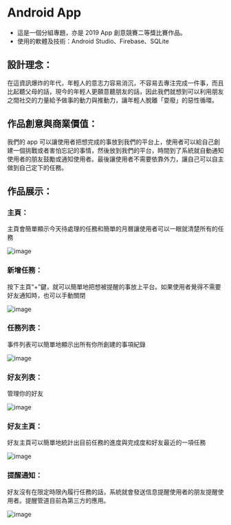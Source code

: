 # Android App
- 這是一個分組專題，亦是 2019 App 創意競賽二等獎比賽作品。
- 使用的軟體及技術：Android Studio、Firebase、SQLite
## 設計理念：
在這資訊爆炸的年代，年輕人的意志力容易消沉，不容易去專注完成一件事，而且比起聽父母的話，現今的年輕人更願意聽朋友的話，因此我們就想到可以利用朋友之間社交的力量給予做事的動力與推動力，讓年輕人脫離「耍廢」的惡性循環。
## 作品創意與商業價值：
我們的 app 可以讓使用者把想完成的事放到我們的平台上，使用者可以給自己創建一個挑戰或者害怕忘記的事情，然後放到我們的平台，時間到了系統就自動通知使用者的朋友鼓勵或通知使用者。最後讓使用者不需要依靠外力，讓自己可以自主做到自己定下的任務。

## 作品展示：
### 主頁：
主頁會簡單顯示今天待處理的任務和簡單的月曆讓使用者可以一眼就清楚所有的任務

![image](https://github.com/yvainecyw/Android-App/blob/master/Docs/final%20userface/%E9%A6%96%E9%A0%81.jpg)

### 新增任務：
按下主頁“+”鍵，就可以簡單地把想被提醒的事放上平台。如果使用者覺得不需要好友通知時，也可以手動關閉

![image](https://github.com/yvainecyw/Android-App/blob/master/Docs/final%20userface/%E6%96%B0%E5%A2%9E%E4%BB%BB%E5%8B%99.jpg)

### 任務列表：
事件列表可以簡單地顯示出所有你所創建的事項紀錄

![image](https://github.com/yvainecyw/Android-App/blob/master/Docs/final%20userface/%E4%BB%BB%E5%8B%99%E5%88%97%E8%A1%A8.jpg)

### 好友列表：
管理你的好友

![image](https://github.com/yvainecyw/Android-App/blob/master/Docs/final%20userface/%E5%A5%BD%E5%8F%8B%E5%88%97%E8%A1%A8.jpg)

### 好友主頁：
好友主頁可以簡單地統計出目前任務的進度與完成度和好友最近的一項任務

![image](https://github.com/yvainecyw/Android-App/blob/master/Docs/final%20userface/%E5%A5%BD%E5%8F%8B%E7%9A%84%E4%BB%BB%E5%8B%99%E5%88%97%E8%A1%A8.jpg)

### 提醒通知：
好友沒有在限定時限內履行任務的話，系統就會發送信息提醒使用者的朋友提醒使用者。提醒管道目前為第三方的應用。

![image](https://github.com/yvainecyw/Android-App/blob/master/Docs/documents/UI%20layout/%E9%80%9A%E7%9F%A5.jpg)
